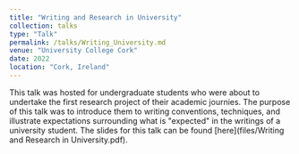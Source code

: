 ```yaml
---
title: "Writing and Research in University"
collection: talks
type: "Talk"
permalink: /talks/Writing_University.md
venue: "University College Cork"
date: 2022
location: "Cork, Ireland"
---
```


This talk was hosted for undergraduate students who were about to undertake the first research project of their academic journies. The purpose of this talk was to introduce them to writing conventions, techniques, and illustrate expectations surrounding what is "expected" in the writings of a university student. The slides for this talk can be found [here](files/Writing and Research in University.pdf).
